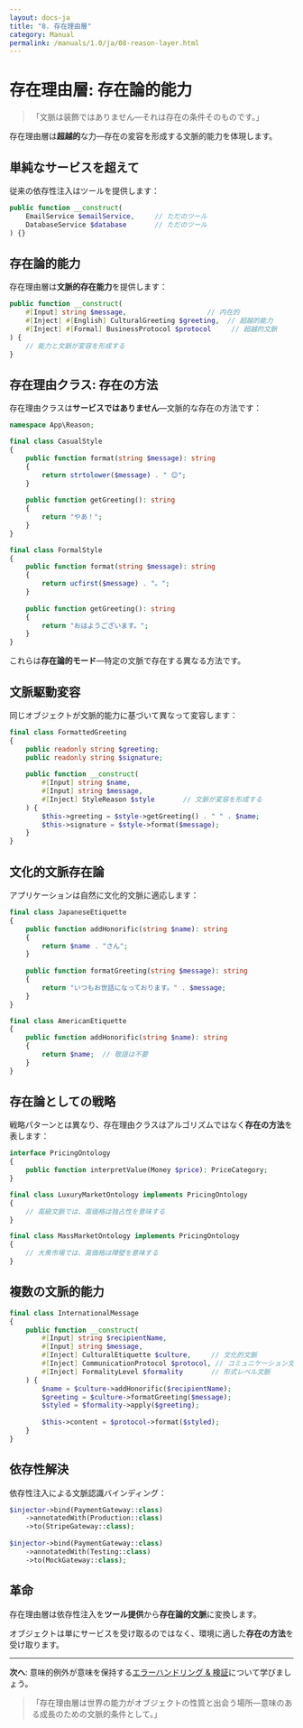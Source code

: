```yaml
---
layout: docs-ja
title: "8. 存在理由層"
category: Manual
permalink: /manuals/1.0/ja/08-reason-layer.html
---
```


# 存在理由層: 存在論的能力

> 「文脈は装飾ではありません—それは存在の条件そのものです。」

存在理由層は**超越的**な力—存在の変容を形成する文脈的能力を体現します。

## 単純なサービスを超えて

従来の依存性注入はツールを提供します：

```php
public function __construct(
    EmailService $emailService,     // ただのツール
    DatabaseService $database       // ただのツール
) {}
```

## 存在論的能力

存在理由層は**文脈的存在能力**を提供します：

```php
public function __construct(
    #[Input] string $message,                    // 内在的
    #[Inject] #[English] CulturalGreeting $greeting,  // 超越的能力
    #[Inject] #[Formal] BusinessProtocol $protocol     // 超越的文脈
) {
    // 能力と文脈が変容を形成する
}
```

## 存在理由クラス: 存在の方法

存在理由クラスは**サービスではありません**—文脈的な存在の方法です：

```php
namespace App\Reason;

final class CasualStyle
{
    public function format(string $message): string
    {
        return strtolower($message) . " 😊";
    }
    
    public function getGreeting(): string
    {
        return "やあ！";
    }
}

final class FormalStyle  
{
    public function format(string $message): string
    {
        return ucfirst($message) . "。";
    }
    
    public function getGreeting(): string
    {
        return "おはようございます。";
    }
}
```

これらは**存在論的モード**—特定の文脈で存在する異なる方法です。

## 文脈駆動変容

同じオブジェクトが文脈的能力に基づいて異なって変容します：

```php
final class FormattedGreeting
{
    public readonly string $greeting;
    public readonly string $signature;
    
    public function __construct(
        #[Input] string $name,
        #[Input] string $message,
        #[Inject] StyleReason $style       // 文脈が変容を形成する
    ) {
        $this->greeting = $style->getGreeting() . " " . $name;
        $this->signature = $style->format($message);
    }
}
```

## 文化的文脈存在論

アプリケーションは自然に文化的文脈に適応します：

```php
final class JapaneseEtiquette
{
    public function addHonorific(string $name): string
    {
        return $name . "さん";
    }
    
    public function formatGreeting(string $message): string
    {
        return "いつもお世話になっております。" . $message;
    }
}

final class AmericanEtiquette
{
    public function addHonorific(string $name): string
    {
        return $name;  // 敬語は不要
    }
}
```

## 存在論としての戦略

戦略パターンとは異なり、存在理由クラスはアルゴリズムではなく**存在の方法**を表します：

```php
interface PricingOntology
{
    public function interpretValue(Money $price): PriceCategory;
}

final class LuxuryMarketOntology implements PricingOntology
{
    // 高級文脈では、高価格は独占性を意味する
}

final class MassMarketOntology implements PricingOntology  
{
    // 大衆市場では、高価格は障壁を意味する
}
```

## 複数の文脈的能力

```php
final class InternationalMessage
{
    public function __construct(
        #[Input] string $recipientName,
        #[Input] string $message,
        #[Inject] CulturalEtiquette $culture,     // 文化的文脈
        #[Inject] CommunicationProtocol $protocol, // コミュニケーション文脈
        #[Inject] FormalityLevel $formality       // 形式レベル文脈
    ) {
        $name = $culture->addHonorific($recipientName);
        $greeting = $culture->formatGreeting($message);
        $styled = $formality->apply($greeting);
        
        $this->content = $protocol->format($styled);
    }
}
```

## 依存性解決

依存性注入による文脈認識バインディング：

```php
$injector->bind(PaymentGateway::class)
    ->annotatedWith(Production::class)
    ->to(StripeGateway::class);
    
$injector->bind(PaymentGateway::class)
    ->annotatedWith(Testing::class)
    ->to(MockGateway::class);
```

## 革命

存在理由層は依存性注入を**ツール提供**から**存在論的文脈**に変換します。

オブジェクトは単にサービスを受け取るのではなく、環境に適した**存在の方法**を受け取ります。

---

**次へ**: 意味的例外が意味を保持する[エラーハンドリング & 検証](09-error-handling.html)について学びましょう。

> 「存在理由層は世界の能力がオブジェクトの性質と出会う場所—意味のある成長のための文脈的条件として。」
